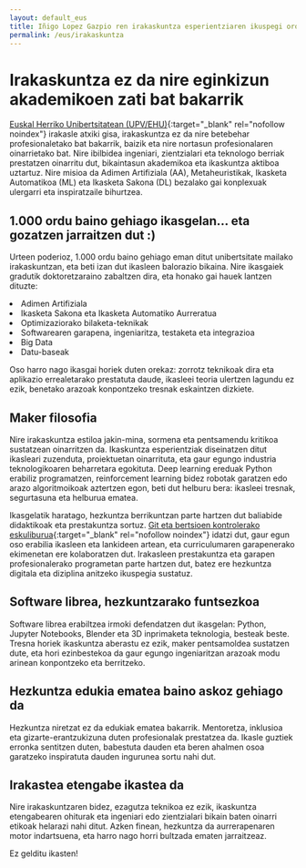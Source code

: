 ```yaml
---
layout: default_eus
title: Iñigo Lopez Gazpio ren irakaskuntza esperientziaren ikuspegi orokorra
permalink: /eus/irakaskuntza
---
```


<h1 class="project-tagline">Irakaskuntza ez da nire eginkizun akademikoen zati bat bakarrik</h1>

[Euskal Herriko Unibertsitatean (UPV/EHU)](http://www.ehu.eus/en){:target="_blank" rel="nofollow noindex"} irakasle atxiki gisa,
irakaskuntza ez da nire betebehar profesionaletako bat bakarrik, baizik eta nire nortasun profesionalaren oinarrietako bat.
Nire ibilbidea ingeniari, zientzialari eta teknologo berriak prestatzen oinarritu dut, bikaintasun akademikoa eta ikaskuntza aktiboa uztartuz.
Nire misioa da Adimen Artifiziala (AA), Metaheuristikak, Ikasketa Automatikoa (ML) eta Ikasketa Sakona (DL) bezalako gai konplexuak ulergarri eta inspiratzaile bihurtzea.

<h2 class="project-tagline">1.000 ordu baino gehiago ikasgelan... eta gozatzen jarraitzen dut :)</h2>

Urteen poderioz, 1.000 ordu baino gehiago eman ditut unibertsitate mailako irakaskuntzan, eta beti izan dut ikasleen balorazio bikaina.
Nire ikasgaiek gradutik doktoretzaraino zabaltzen dira, eta honako gai hauek lantzen dituzte:
<li> Adimen Artifiziala </li>
<li> Ikasketa Sakona eta Ikasketa Automatiko Aurreratua </li>
<li> Optimizaziorako bilaketa-teknikak </li>
<li> Softwarearen garapena, ingeniaritza, testaketa eta integrazioa </li>
<li> Big Data </li>
<li> Datu-baseak </li>

Oso harro nago ikasgai horiek duten orekaz: zorrotz teknikoak dira eta aplikazio errealetarako prestatuta daude, ikasleei teoria ulertzen lagundu ez ezik, benetako arazoak konpontzeko tresnak eskaintzen dizkiete.

<h2 class="project-tagline">Maker filosofia</h2>

Nire irakaskuntza estiloa jakin-mina, sormena eta pentsamendu kritikoa sustatzean oinarritzen da.
Ikaskuntza esperientziak diseinatzen ditut ikasleari zuzenduta, proiektuetan oinarrituta, eta gaur egungo industria teknologikoaren beharretara egokituta.
Deep learning ereduak Python erabiliz programatzen, reinforcement learning bidez robotak garatzen edo arazo algoritmoikoak aztertzen egon, beti dut helburu bera: ikasleei tresnak, segurtasuna eta helburua ematea.

Ikasgelatik haratago, hezkuntza berrikuntzan parte hartzen dut baliabide didaktikoak eta prestakuntza sortuz.
[Git eta bertsioen kontrolerako eskuliburua](https://www.ueu.eus/argitaletxea/liburuak/git-bertsioak-kontrolatzeko-sistemarako-eskuliburua){:target="_blank" rel="nofollow noindex"} idatzi dut, gaur egun oso erabilia ikasleen eta lankideen artean,
eta curriculumaren garapenerako ekimenetan ere kolaboratzen dut.
Irakasleen prestakuntza eta garapen profesionalerako programetan parte hartzen dut, batez ere hezkuntza digitala eta diziplina anitzeko ikuspegia sustatuz.

<h2 class="project-tagline">Software librea, hezkuntzarako funtsezkoa</h2>

Software librea erabiltzea irmoki defendatzen dut ikasgelan: Python, Jupyter Notebooks, Blender eta 3D inprimaketa teknologia, besteak beste.
Tresna horiek ikaskuntza aberastu ez ezik, maker pentsamoldea sustatzen dute, eta hori ezinbestekoa da gaur egungo ingeniaritzan arazoak modu arinean konpontzeko eta berritzeko.

<h2 class="project-tagline">Hezkuntza edukia ematea baino askoz gehiago da</h2>

Hezkuntza niretzat ez da edukiak ematea bakarrik.
Mentoretza, inklusioa eta gizarte-erantzukizuna duten profesionalak prestatzea da.
Ikasle guztiek erronka sentitzen duten, babestuta dauden eta beren ahalmen osoa garatzeko inspiratuta dauden ingurunea sortu nahi dut.

<h2 class="project-tagline">Irakastea etengabe ikastea da</h2>

Nire irakaskuntzaren bidez, ezagutza teknikoa ez ezik, ikaskuntza etengabearen ohiturak eta ingeniari edo zientzialari bikain baten oinarri etikoak helarazi nahi ditut.
Azken finean, hezkuntza da aurrerapenaren motor indartsuena, eta harro nago horri bultzada ematen jarraitzeaz.

Ez gelditu ikasten!

